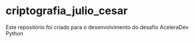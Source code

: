# criptografia_julio_cesar
Este repositório foi criado para o desenvolvimento do desafio AceleraDev Python
